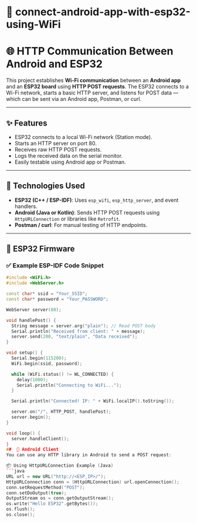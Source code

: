 # 📶 connect-android-app-with-esp32-using-WiFi  
# 🌐 HTTP Communication Between Android and ESP32

This project establishes **Wi-Fi communication** between an **Android app** and an **ESP32 board** using **HTTP POST requests**. The ESP32 connects to a Wi-Fi network, starts a basic HTTP server, and listens for POST data — which can be sent via an Android app, Postman, or curl.

---

## ✨ Features

- ESP32 connects to a local Wi-Fi network (Station mode).
- Starts an HTTP server on port 80.
- Receives raw HTTP POST requests.
- Logs the received data on the serial monitor.
- Easily testable using Android app or Postman.

---

## 🧰 Technologies Used

- **ESP32 (C++ / ESP-IDF)**: Uses `esp_wifi`, `esp_http_server`, and event handlers.
- **Android (Java or Kotlin)**: Sends HTTP POST requests using `HttpURLConnection` or libraries like `Retrofit`.
- **Postman / curl**: For manual testing of HTTP endpoints.

---

## 🔌 ESP32 Firmware

### ✅ Example ESP-IDF Code Snippet

```cpp
#include <WiFi.h>
#include <WebServer.h>

const char* ssid = "Your_SSID";
const char* password = "Your_PASSWORD";

WebServer server(80);

void handlePost() {
  String message = server.arg("plain"); // Read POST body
  Serial.println("Received from client: " + message);
  server.send(200, "text/plain", "Data received");
}

void setup() {
  Serial.begin(115200);
  WiFi.begin(ssid, password);

  while (WiFi.status() != WL_CONNECTED) {
    delay(1000);
    Serial.println("Connecting to WiFi...");
  }

  Serial.println("Connected! IP: " + WiFi.localIP().toString());

  server.on("/", HTTP_POST, handlePost);
  server.begin();
}

void loop() {
  server.handleClient();
}
##  📱 Android Client
You can use any HTTP library in Android to send a POST request:

📦 Using HttpURLConnection Example (Java)
```java
URL url = new URL("http://<ESP_IP>/");
HttpURLConnection conn = (HttpURLConnection) url.openConnection();
conn.setRequestMethod("POST");
conn.setDoOutput(true);
OutputStream os = conn.getOutputStream();
os.write("Hello ESP32".getBytes());
os.flush();
os.close();
